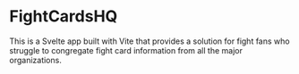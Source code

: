 # FightCardsHQ

This is a Svelte app built with Vite that provides a solution for fight fans who struggle to congregate fight card information from all the major organizations.
